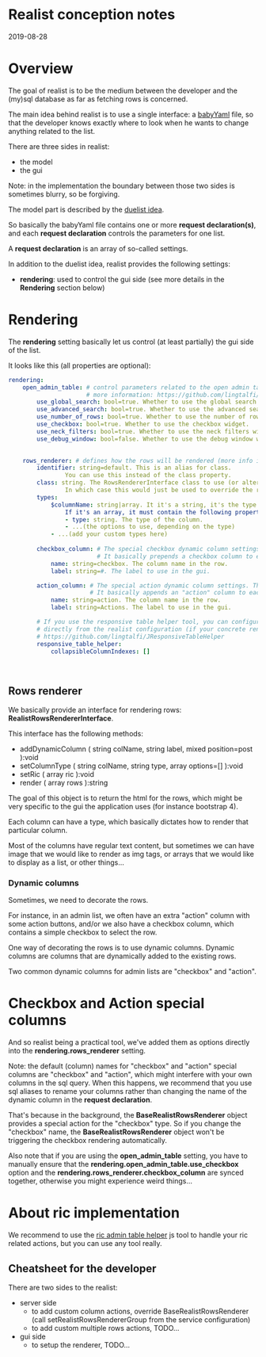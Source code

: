 Realist conception notes
======================
2019-08-28



Overview
===========

The goal of realist is to be the medium between the developer and the (my)sql database as far as fetching rows 
is concerned.


The main idea behind realist is to use a single interface: a [babyYaml](https://github.com/lingtalfi/BabyYaml) file,
so that the developer knows exactly where to look when he wants to change anything related to the list.



There are three sides in realist:

- the model
- the gui


Note: in the implementation the boundary between those two sides is sometimes blurry, so be forgiving.


The model part is described by the [duelist idea](https://github.com/lingtalfi/Light_Realist/blob/master/doc/pages/duelist.md).



So basically the babyYaml file contains one or more **request declaration(s)**, and each **request declaration** controls the parameters
for one list.

A **request declaration** is an array of so-called settings.

In addition to the duelist idea, realist provides the following settings:  

- **rendering**: used to control the gui side (see more details in the **Rendering** section below) 






   
Rendering
===========

The **rendering** setting basically let us control (at least partially) the gui side of the list.

It looks like this (all properties are optional):


```yaml
rendering:
    open_admin_table: # control parameters related to the open admin table (see the open admin table protocol for
                      # more information: https://github.com/lingtalfi/Light_Realist/blob/master/doc/pages/open-admin-table-protocol.md)
        use_global_search: bool=true. Whether to use the global search widget (aka general_search). 
        use_advanced_search: bool=true. Whether to use the advanced search widget.
        use_number_of_rows: bool=true. Whether to use the number of rows widget.  
        use_checkbox: bool=true. Whether to use the checkbox widget.
        use_neck_filters: bool=true. Whether to use the neck filters widget.
        use_debug_window: bool=false. Whether to use the debug window widget.  
                

    rows_renderer: # defines how the rows will be rendered (more info in the rows renderer section later in this document)
        identifier: string=default. This is an alias for class.
                You can use this instead of the class property.               
        class: string. The RowsRendererInterface class to use (or alternately use the identifier property). This is optional, and the application might provide a default value.
                In which case this would just be used to override the renderer when needed.
        types:
            $columnName: string|array. It it's a string, it's the type. It can also be a dynamic column (like "action" for instance) 
                If it's an array, it must contain the following properties:
                - type: string. The type of the column.
                - ...(the options to use, depending on the type)
            - ...(add your custom types here)
    
        checkbox_column: # The special checkbox dynamic column settings. The checkbox is  See the "Rows renderer" section below.
                         # It basically prepends a checkbox column to each returned row.  
            name: string=checkbox. The column name in the row. 
            label: string=#. The label to use in the gui.

        action_column: # The special action dynamic column settings. The checkbox is  See the "Rows renderer" section below.
                       # It basically appends an "action" column to each returned row. 
            name: string=action. The column name in the row.
            label: string=Actions. The label to use in the gui.

        # If you use the responsive table helper tool, you can configure some of its properties
        # directly from the realist configuration (if your concrete renderer can handle it).
        # https://github.com/lingtalfi/JResponsiveTableHelper
        responsive_table_helper:
            collapsibleColumnIndexes: []
        
         
```
 



Rows renderer
--------------

We basically provide an interface for rendering rows: **RealistRowsRendererInterface**.

This interface has the following methods:

- addDynamicColumn ( string colName, string label, mixed position=post ):void
- setColumnType ( string colName, string type, array options=[] ):void
- setRic ( array ric ):void
- render  ( array rows ):string


The goal of this object is to return the html for the rows, which might be very specific to the
gui the application uses (for instance bootstrap 4).

Each column can have a type, which basically dictates how to render that particular column.

Most of the columns have regular text content, but sometimes we can have image that we would like
to render as img tags, or arrays that we would like to display as a list, or other things...

### Dynamic columns

Sometimes, we need to decorate the rows.

For instance, in an admin list, we often have an extra "action" column with some action buttons,
and/or we also have a checkbox column, which contains a simple checkbox to select the row.

One way of decorating the rows is to use dynamic columns.
Dynamic columns are columns that are dynamically added to the existing rows.


Two common dynamic columns for admin lists are "checkbox" and "action".


# Checkbox and Action special columns

And so realist being a practical tool, we've added them as options directly into the **rendering.rows_renderer** setting.

Note: the default (column) names for "checkbox" and "action" special columns are "checkbox" and "action", which might
interfere with your own columns in the sql query. When this happens, we recommend that you use sql aliases to rename
your columns rather than changing the name of the dynamic column in the **request declaration**.

That's because in the background, the **BaseRealistRowsRenderer** object provides a special action for the "checkbox" type.
So if you change the "checkbox" name, the **BaseRealistRowsRenderer** object won't be triggering the checkbox rendering
automatically.


Also note that if you are using the **open_admin_table** setting, you have to manually ensure that the 
**rendering.open_admin_table.use_checkbox** option and the **rendering.rows_renderer.checkbox_column** are synced together,
otherwise you might experience weird things...  


# About ric implementation

We recommend to use the [ric admin table helper](https://github.com/lingtalfi/JRicAdminTableHelper) js tool to handle
your ric related actions, but you can use any tool really. 
 
 
 
 
 
Cheatsheet for the developer
------------------------
There are two sides to the realist:

- server side
    - to add custom column actions, override BaseRealistRowsRenderer (call setRealistRowsRendererGroup from the service configuration)
    - to add custom multiple rows actions, TODO...
- gui side
    - to setup the renderer, TODO...





   

